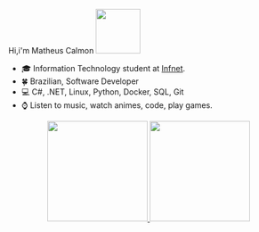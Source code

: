 Hi,i'm Matheus Calmon <img src="https://media.giphy.com/media/QXhSr6NDR4F5t69GL8/giphy.gif" height="80px" width="80px">
- :mortar_board: Information Technology student at [Infnet](https://www.infnet.edu.br/infnet/home/).
- :four_leaf_clover: Brazilian, Software Developer
- :computer: C#, .NET, Linux, Python, Docker, SQL, Git
- :watch: Listen to music, watch animes, code, play games.

<div align="center">
  <a href="https://github.com/renan368">
  <img height="180em" src="https://github-readme-stats.vercel.app/api?username=Nvk1ng&show_icons=true&theme=dark&include_all_commits=true&count_private=true"/>
  <img height="180em" src="https://github-readme-stats.vercel.app/api/top-langs/?username=Nvk1ng&layout=compact&langs_count=7&theme=dark"/>
</div>
